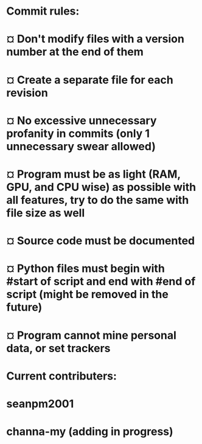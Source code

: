# Commit rules:
# ¤ Don't modify files with a version number at the end of them
# ¤ Create a separate file for each revision
# ¤ No excessive unnecessary profanity in commits (only 1 unnecessary swear allowed)
# ¤ Program must be as light (RAM, GPU, and CPU wise) as possible with all features, try to do the same with file size as well
# ¤ Source code must be documented
# ¤ Python files must begin with #start of script and end with #end of script (might be removed in the future)
# ¤ Program cannot mine personal data, or set trackers

# Current contributers:
# seanpm2001
# channa-my (adding in progress)
